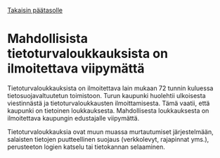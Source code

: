 [Takaisin päätasolle](./../README.md)

# Mahdollisista tietoturvaloukkauksista on ilmoitettava viipymättä

Tietoturvaloukkauksista on ilmoitettava lain mukaan 72 tunnin kuluessa
tietosuojavaltuutetun toimistoon. Turun kaupunki huolehtii ulkoisesta
viestinnästä ja tietoturvaloukkausten ilmoittamisesta. Tämä vaatii, että
kaupunki on tietoinen loukkauksesta. Mahdollisesta loukkauksesta on ilmoitettava
kaupungin edustajalle viipymättä.

Tietoturvaloukkauksia ovat muun muassa murtautumiset järjestelmään, salaisten
tietojen puutteellinen suojaus (verkkolevyt, rajapinnat yms.), perusteeton logien
katselu tai tietokannan selaaminen.



